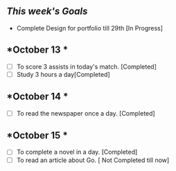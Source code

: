 


## *This week's Goals*

* Complete Design  for portfolio till 29th [In Progress]
## *October 13 * 

 
  - [ ] To score 3 assists in today's match. [Completed]
  - [ ] Study 3 hours a day[Completed]
## *October 14  *

 - [ ] To read the newspaper once a day. [Completed]
## *October 15  *

 - [ ] To complete a novel in a day. [Completed]
 - [ ] To read an article about Go. [ Not Completed till now]
